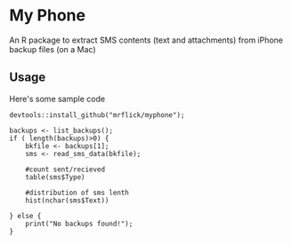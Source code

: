 # My Phone

An R package to extract SMS contents (text and attachments) from iPhone backup files (on a Mac)

## Usage

Here's some sample code 

```
devtools::install_github("mrflick/myphone");

backups <- list_backups();
if ( length(backups)>0) {
	bkfile <- backups[1];
	sms <- read_sms_data(bkfile);

	#count sent/recieved
	table(sms$Type)

	#distribution of sms lenth
	hist(nchar(sms$Text))
		
} else {
	print("No backups found!");
}
```
